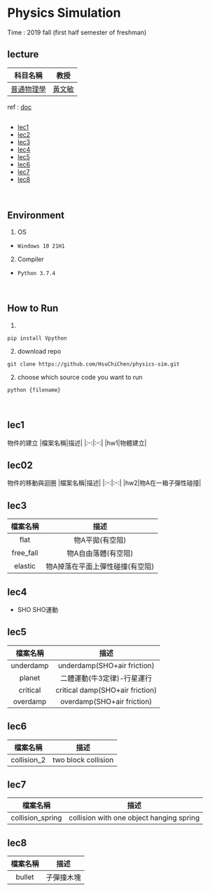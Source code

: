# Physics Simulation
Time : 2019 fall (first half semester of freshman)

## lecture

|科目名稱|教授|
|:-:|:-:|
|[普通物理學](https://onepiece.nchu.edu.tw/cofsys/plsql/Syllabus_main?v_strm=1081&v_class_nbr=1669)|[黃文敏](https://www.phys.nchu.edu.tw/member/ins.php?index_m1_id=4&index_id=35)|
ref : [doc](https://www.glowscript.org/docs/VPythonDocs/canvas.html)
<br>

## 
- [lec1](#lec1)
- [lec2](#lec2)
- [lec3](#lec3)
- [lec4](#lec4)
- [lec5](#lec5)
- [lec6](#lec6)
- [lec7](#lec7)
- [lec8](#lec8)

<br>

## Environment
1. OS
- `Windows 10 21H1`
2. Compiler
- `Python 3.7.4`

<br>

## How to Run
1. 
```
pip install Vpython
```

2. download repo
```
git clone https://github.com/HsuChiChen/physics-sim.git
```
2. choose which source code you want to run
```
python {filename}
```

<br>

## lec1
物件的建立
|檔案名稱|描述|
|:-:|:-:|
|hw1|物體建立|


## lec02
物件的移動與迴圈
|檔案名稱|描述|
|:-:|:-:|
|hw2|物A在一箱子彈性碰撞|

## lec3
|檔案名稱|描述|
|:-:|:-:|
|flat|物A平拋(有空阻)
|free_fall|物A自由落體(有空阻)
|elastic|物A掉落在平面上彈性碰撞(有空阻)

## lec4
- SHO SHO運動

## lec5
|檔案名稱|描述|
|:-:|:-:|
|underdamp|underdamp(SHO+air friction)|
|planet|二體運動(牛3定律)-行星運行|
|critical|critical damp(SHO+air friction)|
|overdamp|overdamp(SHO+air friction)|

## lec6
|檔案名稱|描述|
|:-:|:-:|
|collision_2|two block collision|

## lec7
|檔案名稱|描述|
|:-:|:-:|
|collision_spring|collision with one object hanging spring|

## lec8
|檔案名稱|描述|
|:-:|:-:|
|bullet|子彈撞木塊|





